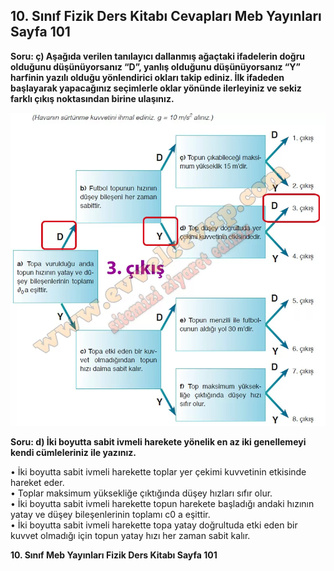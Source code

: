 ## 10. Sınıf Fizik Ders Kitabı Cevapları Meb Yayınları Sayfa 101

**Soru: ç) Aşağıda verilen tanılayıcı dallanmış ağaçtaki ifadelerin doğru olduğunu düşünüyorsanız “D”, yanlış olduğunu düşünüyorsanız “Y” harfinin yazılı olduğu yönlendirici okları takip ediniz. İlk ifadeden başlayarak yapacağınız seçimlerle oklar yönünde ilerleyiniz ve sekiz farklı çıkış noktasından birine ulaşınız.**

![](./image1.webp)

**Soru: d) İki boyutta sabit ivmeli harekete yönelik en az iki genellemeyi kendi cümleleriniz ile yazınız.**

• İki boyutta sabit ivmeli harekette toplar yer çekimi kuvvetinin etkisinde hareket eder.  
 • Toplar maksimum yüksekliğe çıktığında düşey hızları sıfır olur.  
 • İki boyutta sabit ivmeli harekette topun harekete başladığı andaki hızının yatay ve düşey bileşenlerinin toplamı c0 a eşittir.  
 • İki boyutta sabit ivmeli harekette topa yatay doğrultuda etki eden bir kuvvet olmadığı için topun yatay hızı her zaman sabit kalır.

**10. Sınıf Meb Yayınları Fizik Ders Kitabı Sayfa 101**